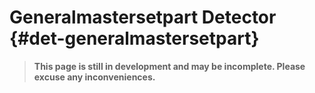 # Generalmastersetpart Detector {#det-generalmastersetpart}
> **This page is still in development and may be incomplete. Please excuse any inconveniences.**
